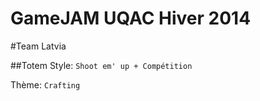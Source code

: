 GameJAM UQAC Hiver 2014
=========

#Team Latvia

##Totem
Style: `Shoot em' up + Compétition`

Thème: `Crafting`
